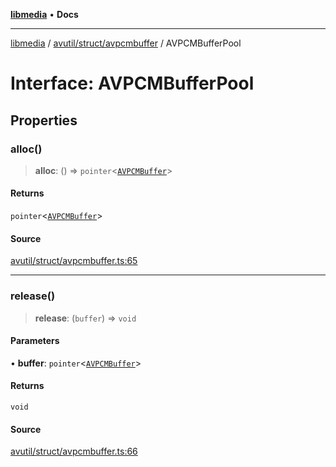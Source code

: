 [**libmedia**](../../../../README.md) • **Docs**

***

[libmedia](../../../../README.md) / [avutil/struct/avpcmbuffer](../README.md) / AVPCMBufferPool

# Interface: AVPCMBufferPool

## Properties

### alloc()

> **alloc**: () => `pointer`\<[`AVPCMBuffer`](../classes/AVPCMBuffer.md)\>

#### Returns

`pointer`\<[`AVPCMBuffer`](../classes/AVPCMBuffer.md)\>

#### Source

[avutil/struct/avpcmbuffer.ts:65](https://github.com/zhaohappy/libmedia/blob/b4bb608d2b1c00d036d73fc8d222b1a97be53694/src/avutil/struct/avpcmbuffer.ts#L65)

***

### release()

> **release**: (`buffer`) => `void`

#### Parameters

• **buffer**: `pointer`\<[`AVPCMBuffer`](../classes/AVPCMBuffer.md)\>

#### Returns

`void`

#### Source

[avutil/struct/avpcmbuffer.ts:66](https://github.com/zhaohappy/libmedia/blob/b4bb608d2b1c00d036d73fc8d222b1a97be53694/src/avutil/struct/avpcmbuffer.ts#L66)
